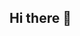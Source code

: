 ## Hi there 👋

<!--
**chaw28/chaw28** is a ✨ _special_ ✨ repository because its `README.md` (this file) appears on your GitHub profile.

Here are some ideas to get you started:

- 🔭 I’m currently working on my IT Capstone project
- 🌱 I’m currently learning Python, working with APIs, coding, cloud essentials, evreything really...
- 👯 I’m looking to collaborate on nothing...yet
- 🤔 I’m looking for help with making APIs from Google Calendar, Twitter, Facebook, or Mastodon to work with my Python voice command code
- 💬 Ask me about anything
- 📫 How to reach me: here?
- 😄 Pronouns: 
- ⚡ Fun fact: Used to manage a furniture store. Have been diving in to IT for the last three years. Just got my first Raspberry Pi.
-->
